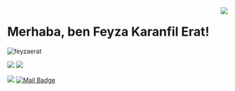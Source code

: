 <img align='right' src="https://github-readme-stats.vercel.app/api?username=feyzaerat&show_icons=true">

# Merhaba, ben Feyza Karanfil Erat!
<p align="left"> <img src="https://komarev.com/ghpvc/?username=feyzaerat" alt="feyzaerat" /> </p>

[![](https://img.shields.io/github/followers/feyzaerat?style=social)](https://www.github.com/feyzaerat)
[![](https://img.shields.io/badge)](https://feyzaerat.com.tr)


[![](https://img.shields.io/badge/linkedin-%230077B5.svg?&style=for-the-badge&logo=linkedin&logoColor=white)](https://www.linkedin.com/in/feyzakaranfilerat/)
[![Mail Badge](https://img.shields.io/badge/feyzakrnfl@gmail.com-c14438?style=for-the-badge&logo=Gmail&logoColor=white&link=mailto:mertcobanov@gmail.com)](mailto:feyzakrnfl@gmail.com)


